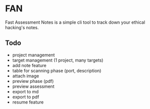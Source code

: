 # FAN
Fast Assessment Notes is a simple cli tool to track down your ethical hacking's notes.

## Todo
- project management
- target management (1 project, many targets)
- add note feature
- table for scanning phase (port, description)
- attach image
- preview phase (pdf)
- preview assessment
- export to md
- export to pdf
- resume feature
